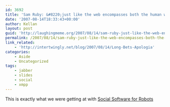```yaml
---
id: 3692
title: 'Sam Ruby: &#8220;just like the web encompasses both the human web and programmable web, we need a messaging infrastructure that is not only human friendly but also bot friendly&#8221;'
date: '2007-08-14T18:33:43+00:00'
author: Kellan
layout: post
guid: 'http://laughingmeme.org/2007/08/14/sam-ruby-just-like-the-web-encompasses-both-the-human-web-and-programmable-web-we-need-a-messaging-infrastructure-that-is-not-only-human-friendly-but-also-bot-friendly/'
permalink: /2007/08/14/sam-ruby-just-like-the-web-encompasses-both-the-human-web-and-programmable-web-we-need-a-messaging-infrastructure-that-is-not-only-human-friendly-but-also-bot-friendly/
link_related:
    - 'http://intertwingly.net/blog/2007/08/14/Long-Bets-Apologia'
categories:
    - Aside
    - Uncategorized
tags:
    - jabber
    - slides
    - social
    - xmpp
---
```


This is exactly what we were getting at with [Social Software for Robots](http://laughingmeme.org/2007/05/18/slideshare-social-software-for-robots/)